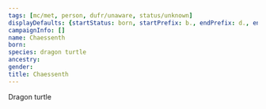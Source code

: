 ```yaml
---
tags: [mc/met, person, dufr/unaware, status/unknown]
displayDefaults: {startStatus: born, startPrefix: b., endPrefix: d., endStatus: died}
campaignInfo: []
name: Chaessenth
born:
species: dragon turtle
ancestry:
gender:
title: Chaessenth
---
```


Dragon turtle